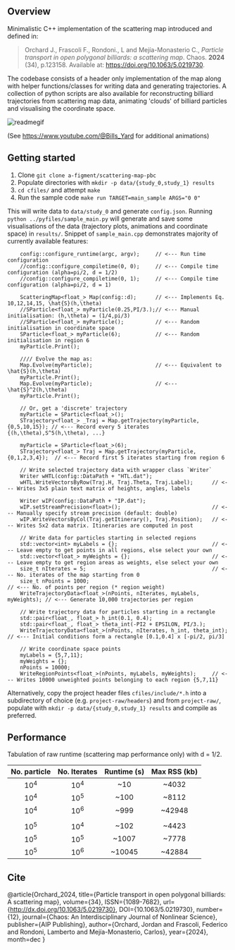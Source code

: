 
## Overview

Minimalistic C++ implementation of the scattering map introduced and defined in:

>Orchard J., Frascoli F., Rondoni., L and Mejía-Monasterio C., _Particle transport in open polygonal billiards: a scattering map_. Chaos. **2024** (34), p.123158. Available at: https://doi.org/10.1063/5.0219730.

The codebase consists of a header only implementation of the map along with helper functions/classes for writing data and generating trajectories. A collection of python scripts are also available for reconstructing billiard trajectories from scattering map data, animating 'clouds' of billiard particles and visualising the coordinate space.

![readmegif](https://github.com/user-attachments/assets/b5690e89-65c6-480e-81ee-909e62f9a3f6)

(See https://www.youtube.com/@Bills_Yard for additional animations)
## Getting started

1. Clone `git clone a-figment/scattering-map-pbc` 
2. Populate directories with `mkdir -p data/{study_0,study_1} results`
3. `cd cfiles/` and attempt `make`  
4. Run the sample code `make run TARGET=main_sample ARGS="0 0"`

This will write data to `data/study_0` and generate `config.json`. Running `python ../pyfiles/sample_main.py` will generate and save some visualisations of the data (trajectory plots, animations and coordinate space) in `results/`. Snippet of `sample_main.cpp` demonstrates majority of currently available features:

```
    config::configure_runtime(argc, argv);     // <--- Run time configuration 
    //config::configure_compiletime(0, 0);     // <--- Compile time configuration (alpha=pi/2, d = 1/2)
    //config::configure_compiletime(0, 1);     // <--- Compile time configuration (alpha=pi/2, d = 1)

    ScatteringMap<float_> Map(config::d);      // <--- Implements Eq. 10,12,14,15, \hat{S}(h,\theta)
    //SParticle<float_> myParticle(0.25,PI/3.);// <--- Manual initialisation: (h,\theta) = (1/4,pi/3)
    //SParticle<float_> myParticle();          // <--- Random initialisation in coordinate space
    SParticle<float_> myParticle(6);           // <--- Random initialisation in region 6
    myParticle.Print();				   

    //// Evolve the map as:
    Map.Evolve(myParticle);                    // <--- Equivalent to \hat{S}(h,\theta)
    myParticle.Print();				   
    Map.Evolve(myParticle);                    // <--- \hat{S}^2(h,\theta)
    myParticle.Print();							   

    // Or, get a 'discrete' trajectory 
    myParticle = SParticle<float_>();
    STrajectory<float_> _Traj = Map.getTrajectory(myParticle, {0,5,10,15}); // <--- Record every 5 iterates {(h,\theta),S^5(h,\theta), ...}
        								     
    myParticle = SParticle<float_>(6);
    STrajectory<float_> Traj = Map.getTrajectory(myParticle, {0,1,2,3,4});  // <--- Record first 5 iterates starting from region 6 
    
    // Write selected trajectory data with wrapper class `Writer`
    Writer wHTL(config::DataPath + "HTL.dat");			   
    wHTL.WriteVectorsByRow(Traj.H, Traj.Theta, Traj.Label);	     // <--- Writes 3x5 plain text matrix of heights, angles, labels
        								    
    Writer wIP(config::DataPath + "IP.dat");
    wIP.setStreamPrecision<float>();                             // <--- Manually specify stream precision (default: double)
    wIP.WriteVectorsByCol(Traj.getItinerary(), Traj.Position);   // <--- Writes 5x2 data matrix. Itineraries are computed in post
        								         		     
    // Write data for particles starting in selected regions
    std::vector<int> myLabels = {};                              // <--- Leave empty to get points in all regions, else select your own 
    std::vector<float_> myWeights = {};                          // <--- Leave empty to get region areas as weights, else select your own 
    size_t nIterates = 5;                                        // <--- No. iterates of the map starting from 0 
    size_t nPoints = 1000;                                                // <--- No. of points per region (* region weight)
    WriteTrajectoryData<float_>(nPoints, nIterates, myLabels, myWeights); // <--- Generate 10,000 trajectories per region 
    
    // Write trajectory data for particles starting in a rectangle
    std::pair<float_, float_> h_int(0.1, 0.4);
    std::pair<float_, float_> theta_int(-PI2 + EPSILON, PI/3.);	    
    WriteTrajectoryData<float_>(nPoints, nIterates, h_int, theta_int);    // <--- Initial conditions form a rectangle [0.1,0.4] x [-pi/2, pi/3]
    
    // Write coordinate space points 
    myLabels = {5,7,11};						    
    myWeights = {};						    
    nPoints = 10000;
    WriteRegionPoints<float_>(nPoints, myLabels, myWeights);     // <--- Writes 10000 unweighted points belonging to each region {5,7,11}
```



Alternatively, copy the project header files `cfiles/include/*.h` into a subdirectory of choice (e.g. `project-raw/headers`) and from `project-raw/`, populate with `mkdir -p data/{study_0,study_1} results` and compile as preferred. 

## Performance
Tabulation of raw runtime (scattering map performance only) with d = 1/2. 

| No. particle | No. Iterates | Runtime (s) | Max RSS (kb)|
|:------------:|:------------:|:-----------:|:-----------:| 
|     $10^4$   |    $10^4$    |    ~10      |     ~4032   |   
|     $10^4$   |    $10^5$    |    ~100     |     ~8112   |
|     $10^4$   |    $10^6$    |    ~999     |     ~42948  |
|              |              |             |             |
|     $10^5$   |    $10^4$    |    ~102     |     ~4423   |
|     $10^5$   |    $10^5$    |    ~1007    |     ~7778   |
|     $10^5$   |    $10^6$    |    ~10045   |     ~42884  |


## Cite

 @article{Orchard_2024, title={Particle transport in open polygonal billiards: A scattering map}, volume={34}, ISSN={1089-7682}, url={http://dx.doi.org/10.1063/5.0219730}, DOI={10.1063/5.0219730}, number={12}, journal={Chaos: An Interdisciplinary Journal of Nonlinear Science}, publisher={AIP Publishing}, author={Orchard, Jordan and Frascoli, Federico and Rondoni, Lamberto and Mejía-Monasterio, Carlos}, year={2024}, month=dec }
